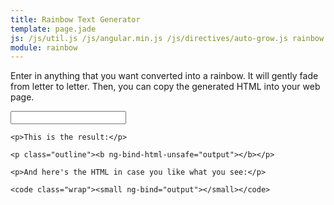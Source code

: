 ```yaml
---
title: Rainbow Text Generator
template: page.jade
js: /js/util.js /js/angular.min.js /js/directives/auto-grow.js rainbow.js
module: rainbow
---
```


Enter in anything that you want converted into a rainbow.  It will gently fade from letter to letter.  Then, you can copy the generated HTML into your web page.

<div rainbow>
	<input type="text" ng-model="input" class="wide">

	<p>This is the result:</p>

	<p class="outline"><b ng-bind-html-unsafe="output"></b></p>

	<p>And here's the HTML in case you like what you see:</p>

	<code class="wrap"><small ng-bind="output"></small></code>
</div>


